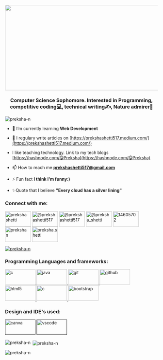<img src="https://i.ibb.co/z6M8rGm/banner.png" height="280" width="1000"/>
<h3 align="center">Computer Science Sophomore. Interested in Programming, competitive coding💻, technical writing✍, Nature admirer🌱</h3>

<p align="left"> <img src="https://komarev.com/ghpvc/?username=preksha-n&label=Profile%20views&color=0e75b6&style=flat" alt="preksha-n" /> </p>


- 🌱 I’m currently learning **Web Development**

- 📝 I regulary write articles on [https://prekshashetti517.medium.com/](https://prekshashetti517.medium.com/)

- I like teaching technology. Link to my tech blogs [https://hashnode.com/@Preksha](https://hashnode.com/@Preksha)

- 📫 How to reach me **prekshashetti517@gmail.com**

- ⚡ Fun fact **I think I'm funny:)**

- ✨Quote that I believe **"Every cloud has a silver lining"**

<h3 align="left">Connect with me:</h3>
<p align="left">
 
<a href="https://www.linkedin.com/in/prekshashetti8/" target="_blank"><img align="center" src="https://img.shields.io/badge/linkedin-%230077B5.svg?style=for-the-badge&logo=linkedin&logoColor=white" alt="preksha shetti" height="50" width="85" /></a>
<a href="https://hashnode.com/@Preksha" target="_blank"><img align="center" src="https://img.shields.io/badge/Hashnode-2962FF?style=for-the-badge&logo=hashnode&logoColor=white" alt="@prekshashetti517" height="50" width="85" /></a>
<a href="https://medium.com/@prekshashetti517" target="_blank"><img align="center" src="https://img.shields.io/badge/Medium-%23000000.svg?style=for-the-badge&logo=Medium&logoColor=white" alt="@prekshashetti517" height="50" width="85" /></a>
<a href="https://twitter.com/@preksha_shetti" target="_blank"><img align="center" src="https://img.shields.io/badge/<handle>-%231DA1F2.svg?style=for-the-badge&logo=Twitter&logoColor=white" alt="@preksha_shetti" height="50" width="85" /></a>
<a href="https://stackoverflow.com/users/14605702" target="_blank"><img align="center" src="https://img.shields.io/badge/-Stackoverflow-FE7A16?style=for-the-badge&logo=stack-overflow&logoColor=white" alt="14605702" height="50" width="85" /></a>
<a href="https://www.facebook.com/preksha.shetti/" target="_blank"><img align="center" src="https://img.shields.io/badge/Facebook-%231877F2.svg?style=for-the-badge&logo=Facebook&logoColor=white" alt="preksha n" height="50" width="85" /></a>
<a href="https://www.instagram.com/preksha.shetti/" target="_blank"><img align="center" src="https://img.shields.io/badge/<handle>-%23E4405F.svg?style=for-the-badge&logo=Instagram&logoColor=white" alt="preksha.shetti" height="50" width="85" /></a>

<p align="left"> <a href="https://github.com/ryo-ma/github-profile-trophy"><img src="https://github-profile-trophy.vercel.app/?username=preksha-n" alt="preksha-n" /></a> </p>



<h3 align="left">Programming Languages and frameworks:</h3>
<p align="left"><!--C--> <a href="https://www.javatpoint.com/c-programming-language-tutorial" target="_blank"> <img src="https://img.shields.io/badge/c-%2300599C.svg?style=for-the-badge&logo=c&logoColor=white" alt="c" width="100" height="50"/> </a>
 <!--Java--><a href="https://www.java.com" target="_blank"> <img src="https://img.shields.io/badge/java-%23ED8B00.svg?style=for-the-badge&logo=java&logoColor=white" alt="java" width="100" height="50"/> </a> 
 <!--Git--><a href="https://git-scm.com/" target="_blank"> <img src="https://img.shields.io/badge/git-%23F05033.svg?style=for-the-badge&logo=git&logoColor=white" alt="git" width="100" height="50"/> </a> 
 <!--GitHub--> <a href="https://github.com/Preksha-N" target="_blank"> <img src="https://img.shields.io/badge/github-%23121011.svg?style=for-the-badge&logo=github&logoColor=white" alt= "github" width="100" height="50"></a>
  <!--HTML--><a href="https://www.w3.org/html/" target="_blank"> <img src="https://img.shields.io/badge/html5-%23E34F26.svg?style=for-the-badge&logo=html5&logoColor=white" alt="html5" width="100" height="50"/> </a> 
<!--CSS--> <a href="https://www.javatpoint.com/css-tutorial" target="_blank"> <img  src="https://img.shields.io/badge/css3-%231572B6.svg?style=for-the-badge&logo=css3&logoColor=white" alt="c" width="100" height="50"/> </a>
 <!--Bootstrap--> <a href="https://getbootstrap.com" target="_blank"> <img src="https://img.shields.io/badge/bootstrap-%23563D7C.svg?style=for-the-badge&logo=bootstrap&logoColor=white" alt="bootstrap" width="100" height="50"/> </a>
 
 <h3 align="left">Design and IDE's used:</h3>
  <a href="" target="_blank"> <img src="https://img.shields.io/badge/Canva-%2300C4CC.svg?style=for-the-badge&logo=Canva&logoColor=white" alt= "canva" width="100" height="50"></a>
   <a href="" target="_blank">  <a href="" target="_blank"> <img src="https://img.shields.io/badge/VisualStudioCode-0078d7.svg?style=for-the-badge&logo=visual-studio-code&logoColor=white" alt= "vscode" width="100" height="50"> </a> 

</p>

<p><img align="left" src="https://github-readme-stats.vercel.app/api/top-langs?username=preksha-n&show_icons=true&locale=en&layout=compact" alt="preksha-n" /></p>

<p>&nbsp;<img align="center" src="https://github-readme-stats.vercel.app/api?username=preksha-n&show_icons=true&locale=en" alt="preksha-n" /></p>

<p><img align="center" src="https://github-readme-streak-stats.herokuapp.com/?user=preksha-n&" alt="preksha-n" /></p>
